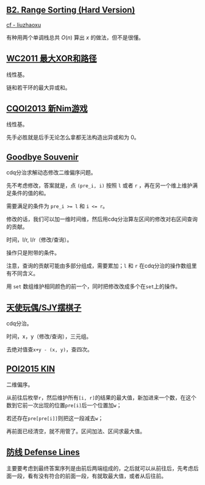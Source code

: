 ## [B2. Range Sorting (Hard Version)](https://codeforces.com/contest/1827/problem/B2)

[cf - liuzhaoxu](https://www.cnblogs.com/Lour688/p/17403276.html#1827b2-range-sortinghard-version-link)

有种用两个单调栈总共 $O(n)$ 算出 $x$ 的做法，但不是很懂。

## [WC2011 最大XOR和路径](https://www.luogu.com.cn/problem/P4151)

线性基。

链和若干环的最大异或和。

## [CQOI2013 新Nim游戏](https://www.luogu.com.cn/problem/P4301)

线性基。

先手必胜就是后手无论怎么拿都无法构造出异或和为 0。

## [Goodbye Souvenir](https://www.luogu.com.cn/problem/CF848C)

cdq分治求解动态修改二维偏序问题。

先不考虑修改，答案就是，点 `(pre_i, i)` 按照 `l` 或者 `r` ，再在另一个维上维护满足条件的值的和。

需要满足的条件为 `pre_i >= l` 和 `i <= r`。

修改的话，我们可以加一维时间维，然后用cdq分治算左区间的修改对右区间查询的贡献。

时间，l/r, l/r（修改/查询）。

操作只是附带的条件。

注意，查询的贡献可能由多部分组成，需要累加；`l` 和 `r` 在cdq分治的操作数组里有不同含义。

用 `set` 数组维护相同颜色的前一个，同时把修改改成多个在`set`上的操作。

## [天使玩偶/SJY摆棋子](https://www.luogu.com.cn/problem/P4169)

cdq分治。

时间，x，y（修改/查询），三元组。

去绝对值查`x+y - (x, y)`，查四次。

## [POI2015 KIN](https://www.luogu.com.cn/problem/P3582)

二维偏序。

从前往后枚举`r`，然后维护所有`[i, r]`的结果的最大值，新加进来一个数，在这个数到它前一次出现的位置`pre[i]`后一个位置加`w`；

若还存在`pre[pre[i]]`则把这一段减去`w`；

再前面已经清空，就不用管了。区间加法、区间求最大值。

## [防线 Defense Lines](https://www.luogu.com.cn/problem/UVA1471)

主要要考虑到最终答案序列是由前后两端组成的，之后就可以从前往后，先考虑后面一段，看有没有符合的前面一段，有就取最大值，或者从后往前。

